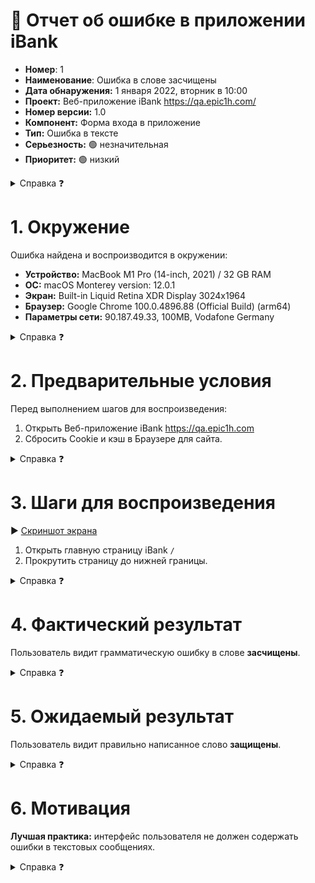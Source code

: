 # 🐞 Отчет об ошибке в приложении iBank

* **Номер**: 1
* **Наименование**: Ошибка в слове засчищены
* **Дата обнаружения:** 1 января 2022, вторник в 10:00
* **Проект:** Веб-приложение iBank https://qa.epic1h.com/
* **Номер версии:** 1.0
* **Компонент:** Форма входа в приложение
* **Тип:** Ошибка в тексте
* **Серьезность:** 🟢 незначительная
* **Приоритет:** 🟢 низкий

<details>
   <summary>Справка ❓</summary>

* **Номер** — уникальный порядковый номер ошибки
* **Наименование** — что за ошибка? где ошибка?
* **Дата обнаружения** — точное дата и время когда первый раз ошибка найдена
* **Проект** — полное название проекта
* **Номер версии** — на какой версии проблема найдена
* **Компонент** — страница, форма, раздел, область интерфейса или функция
* **Серьезность:**
  * 🔴 Блокирующая — работа всех функций приложения не возможна
  * 🟠 Критическая — в приложении не работает **ключевая** функция
  * 🟡 Значительная — в приложении не работает одна из функций
  * 🟢 Незначительная — функция работает с недостатками
* **Приоритет:**
  * 🔴 Высокий — ошибка должна быть срочно исправлена
  * 🟡 Средний — ошибку обязательно нужно исправить
  * 🟢 Низкий — срочное решение не требуется
* **Тип:**
  * Ошибка в тексте
  * Визуальная ошибка
  * Ошибка удобства использования
  * Ошибка в работе функции
  * Ошибка безопасности
  * Ошибка совместимости

</details>

# 1. Окружение

Ошибка найдена и воспроизводится в окружении:

* **Устройство:** MacBook M1 Pro (14-inch, 2021) / 32 GB RAM 
* **ОС:** macOS Monterey version: 12.0.1
* **Экран:** Built-in Liquid Retina XDR Display 3024x1964
* **Браузер:** Google Chrome 100.0.4896.88 (Official Build) (arm64)
* **Параметры сети:** 90.187.49.33, 100MB, Vodafone Germany

<details>
   <summary>Справка ❓</summary>

* **Устройство** — посмотрите этикетки на вашем системном блоке или ноутбуке
* **ОС** — посмотрите видео https://www.youtube.com/watch?v=VyvSqajg9C4
* **Экран** — посмотрите короткое видео https://www.youtube.com/watch?v=ak53URhvGzI
* **Браузер** — посмотрите короткое видео https://www.youtube.com/watch?v=2l5Ij77DvQk
* **Параметры сети** — зайдите на сайт https://whatismyipaddress.com/
</details>

# 2. Предварительные условия

Перед выполнением шагов для воспроизведения:
1. Открыть Веб-приложение iBank https://qa.epic1h.com
2. Сбросить Cookie и кэш в Браузере для сайта.

<details>
   <summary>Справка ❓</summary>

Как нужно подготовить устройство в описанном окружении, что бы воспроизвести ошибку?

</details>

# 3. Шаги для воспроизведения

▶️ [Скриншот экрана](https://tinyurl.com/yxkduuxy)

1. Открыть главную страницу iBank `/`
2. Прокрутить страницу до нижней границы.

<details>
   <summary>Справка ❓</summary>

Какую последовательность шагов нужно выполнить для обнаружения ошибки?

</details>

# 4. Фактический результат

Пользователь видит грамматическую ошибку в слове **засчищены**.

<details>
   <summary>Справка ❓</summary>

Что фактически пользователь видит на экране? Что происходит с устройством? Что происходит с пользователем?

</details>

# 5. Ожидаемый результат

Пользователь видит правильно написанное слово **защищены**.

<details>
   <summary>Справка ❓</summary>

Что хотел бы пользователь увидеть на экране?

</details>

# 6. Мотивация

**Лучшая практика:** интерфейс пользователя не должен содержать ошибки в текстовых сообщениях.

<details>
   <summary>Справка ❓</summary>

Почему пользователь должен получить ожидаемый результат.

</details>
